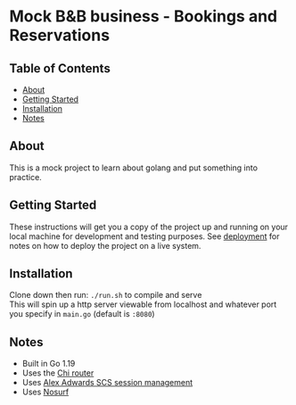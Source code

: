 # Mock B&B business - Bookings and Reservations

## Table of Contents

- [About](#about)
- [Getting Started](#getting_started)
- [Installation](#installing)
- [Notes](#notes)

## About <a name = "about"></a>

This is a mock project to learn about golang and put something into practice.

## Getting Started <a name = "getting_started"></a>

These instructions will get you a copy of the project up and running on your local machine for development and testing purposes. See [deployment](#deployment) for notes on how to deploy the project on a live system.

## Installation <a name = "installing"></a>

Clone down then run: `./run.sh` to compile and serve <br>
This will spin up a http server viewable from localhost and whatever port you specify in `main.go` (default is `:8080`)

## Notes <a name = "notes"></a>

- Built in Go 1.19
- Uses the <a href="https://github.com/go-chi/chi/v5">Chi router</a>
- Uses <a href="https://github.com/alexedwards/scs/v2">Alex Adwards SCS session management</a>
- Uses <a href="https://">Nosurf</a>
